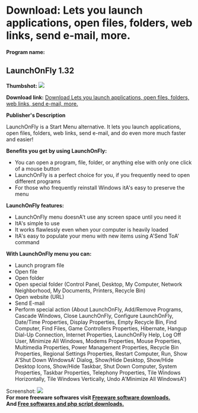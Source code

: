 # Download: Lets you launch applications, open files, folders, web links, send e-mail, more.

**Program name:**

## LaunchOnFly 1.32

  
**Thumbshot:** ![](http://www.freewarefiles.com/screenshot/launchonfly_md.gif)   
  
**Download link:** [Download Lets you launch applications, open files, folders, web links, send e-mail, more.](http://freesoftwares.boysofts.com/LaunchOnFly_program_18843.html)  
  


**Publisher's Description**  
  


LaunchOnFly is a Start Menu alternative. It lets you launch applications, open files, folders, web links, send e-mail, and do even more much faster and easier! 

**Benefits you get by using LaunchOnFly:**

  * You can open a program, file, folder, or anything else with only one click of a mouse button 
  * LaunchOnFly is a perfect choice for you, if you frequently need to open different programs 
  * For those who frequently reinstall Windows itA's easy to preserve the menu 

**LaunchOnFly features:**

  * LaunchOnFly menu doesnA't use any screen space until you need it 
  * ItA's simple to use 
  * It works flawlessly even when your computer is heavily loaded 
  * ItA's easy to populate your menu with new items using A'Send ToA' command 

**With LaunchOnFly menu you can:**

  * Launch program file 
  * Open file 
  * Open folder 
  * Open special folder (Control Panel, Desktop, My Computer, Network Neighborhood, My Documents, Printers, Recycle Bin) 
  * Open website (URL) 
  * Send E-mail 
  * Perform special action (About LaunchOnFly, Add/Remove Programs, Cascade Windows, Close LaunchOnFly, Configure LaunchOnFly, Date/Time Properties, Display Properties, Empty Recycle Bin, Find Computer, Find Files, Game Controllers Properties, Hibernate, Hangup Dial-Up Connection, Internet Properties, LaunchOnFly Help, Log Off User, Minimize All Windows, Modems Properties, Mouse Properties, Multimedia Properties, Power Management Properties, Recycle Bin Properties, Regional Settings Properties, Restart Computer, Run, Show A'Shut Down WindowsA' Dialog, Show/Hide Desktop, Show/Hide Desktop Icons, Show/Hide Taskbar, Shut Down Computer, System Properties, Taskbar Properties, Telephony Properties, Tile Windows Horizontally, Tile Windows Vertically, Undo A'Minimize All WindowsA') 

  
  
Screenshot: ![](http://www.freewarefiles.com/screenshot/launchonfly.gif)   
**For more freeware softwares visit [Freeware software downloads.](http://freesoftwares.boysofts.com/)**   
**And [Free softwares and php script downloads.](http://www.boysofts.com/)**
